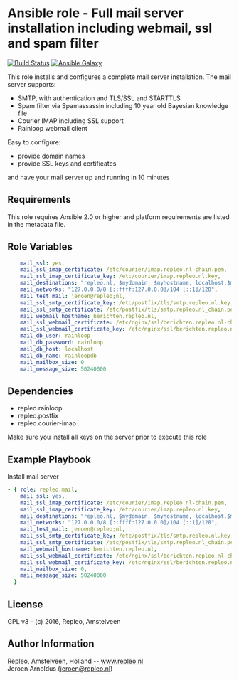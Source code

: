 Ansible role - Full mail server installation including webmail, ssl and spam filter
=====

[![Build Status](https://travis-ci.org/repleo/ansible-role-mail.svg?branch=master)](https://travis-ci.org/repleo/ansible-role-mail)
[![Ansible Galaxy](http://img.shields.io/badge/galaxy-repleo.mail-660198.svg?style=flat)](https://galaxy.ansible.com/repleo/mail)

This role installs and configures a complete mail server installation. The mail server supports:
* SMTP, with authentication and TLS/SSL and STARTTLS
* Spam filter via Spamassassin including 10 year old Bayesian knowledge file
* Courier IMAP including SSL support
* Rainloop webmail client

Easy to configure:
* provide domain names
* provide SSL keys and certificates

and have your mail server up and running in 10 minutes

Requirements
------------

This role requires Ansible 2.0 or higher and platform requirements are listed in the metadata file.

Role Variables
--------------


```yaml
    mail_ssl: yes,
    mail_ssl_imap_certificate: /etc/courier/imap.repleo.nl-chain.pem,
    mail_ssl_imap_certificate_key: /etc/courier/imap.repleo.nl.key,
    mail_destinations: "repleo.nl, $mydomain, $myhostname, localhost.$mydomain, localhost",
    mail_networks: "127.0.0.0/8 [::ffff:127.0.0.0]/104 [::1]/128",
    mail_test_mail: jeroen@repleo;nl,
    mail_ssl_smtp_certificate_key: /etc/postfix/tls/smtp.repleo.nl.key,
    mail_ssl_smtp_certificate: /etc/postfix/tls/smtp.repleo.nl_chain.pem,
    mail_webmail_hostname: berichten.repleo.nl,
    mail_ssl_webmail_certificate: /etc/nginx/ssl/berichten.repleo.nl-chain.pem,
    mail_ssl_webmail_certificate_key: /etc/nginx/ssl/berichten.repleo.nl.key
    mail_db_user: rainloop
    mail_db_password: rainloop
    mail_db_host: localhost
    mail_db_name: rainloopdb
    mail_mailbox_size: 0
    mail_message_size: 50240000
```

Dependencies
------------

- repleo.rainloop
- repleo.postfix
- repleo.courier-imap

Make sure you install all keys on the server prior to execute this role

Example Playbook
----------------

Install mail server

```yaml
- { role: repleo.mail,
    mail_ssl: yes,
    mail_ssl_imap_certificate: /etc/courier/imap.repleo.nl-chain.pem,
    mail_ssl_imap_certificate_key: /etc/courier/imap.repleo.nl.key,
    mail_destinations: "repleo.nl, $mydomain, $myhostname, localhost.$mydomain, localhost",
    mail_networks: "127.0.0.0/8 [::ffff:127.0.0.0]/104 [::1]/128",
    mail_test_mail: jeroen@repleo;nl,
    mail_ssl_smtp_certificate_key: /etc/postfix/tls/smtp.repleo.nl.key,
    mail_ssl_smtp_certificate: /etc/postfix/tls/smtp.repleo.nl_chain.pem,
    mail_webmail_hostname: berichten.repleo.nl,
    mail_ssl_webmail_certificate: /etc/nginx/ssl/berichten.repleo.nl-chain.pem,
    mail_ssl_webmail_certificate_key: /etc/nginx/ssl/berichten.repleo.nl.key,
    mail_mailbox_size: 0,
    mail_message_size: 50240000
  }

```

License
-------

GPL v3 - (c) 2016, Repleo, Amstelveen

Author Information
------------------

Repleo, Amstelveen, Holland -- www.repleo.nl  
Jeroen Arnoldus (jeroen@repleo.nl)


